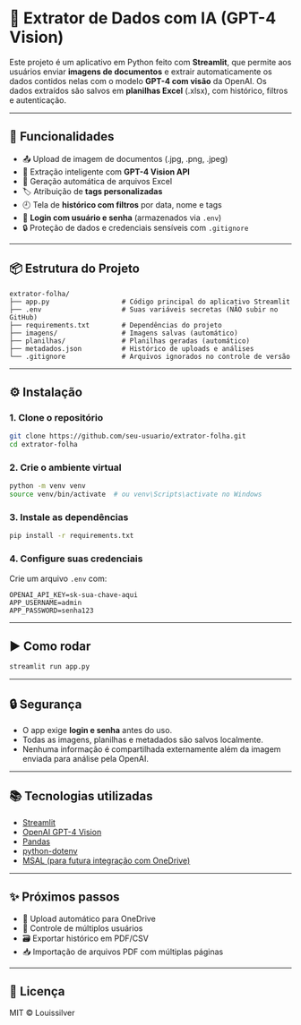 # 📄 Extrator de Dados com IA (GPT-4 Vision)

Este projeto é um aplicativo em Python feito com **Streamlit**, que permite aos usuários enviar **imagens de documentos** e extrair automaticamente os dados contidos nelas com o modelo **GPT-4 com visão** da OpenAI. Os dados extraídos são salvos em **planilhas Excel** (.xlsx), com histórico, filtros e autenticação.

---

## 🚀 Funcionalidades

- 📤 Upload de imagem de documentos (.jpg, .png, .jpeg)
- 🤖 Extração inteligente com **GPT-4 Vision API**
- 📁 Geração automática de arquivos Excel
- 🏷️ Atribuição de **tags personalizadas**
- 🕘 Tela de **histórico com filtros** por data, nome e tags
- 🔐 **Login com usuário e senha** (armazenados via `.env`)
- 🔒 Proteção de dados e credenciais sensíveis com `.gitignore`

---

## 📦 Estrutura do Projeto

```plaintext
extrator-folha/
├── app.py                  # Código principal do aplicativo Streamlit
├── .env                    # Suas variáveis secretas (NÃO subir no GitHub)
├── requirements.txt        # Dependências do projeto
├── imagens/                # Imagens salvas (automático)
├── planilhas/              # Planilhas geradas (automático)
├── metadados.json          # Histórico de uploads e análises
└── .gitignore              # Arquivos ignorados no controle de versão
```

---

## ⚙️ Instalação

### 1. Clone o repositório

```bash
git clone https://github.com/seu-usuario/extrator-folha.git
cd extrator-folha
```

### 2. Crie o ambiente virtual

```bash
python -m venv venv
source venv/bin/activate  # ou venv\Scripts\activate no Windows
```

### 3. Instale as dependências

```bash
pip install -r requirements.txt
```

### 4. Configure suas credenciais

Crie um arquivo `.env` com:

```env
OPENAI_API_KEY=sk-sua-chave-aqui
APP_USERNAME=admin
APP_PASSWORD=senha123
```

---

## ▶️ Como rodar

```bash
streamlit run app.py
```

---

## 🔒 Segurança

- O app exige **login e senha** antes do uso.
- Todas as imagens, planilhas e metadados são salvos localmente.
- Nenhuma informação é compartilhada externamente além da imagem enviada para análise pela OpenAI.

---

## 📚 Tecnologias utilizadas

- [Streamlit](https://streamlit.io/)
- [OpenAI GPT-4 Vision](https://platform.openai.com/docs/guides/vision)
- [Pandas](https://pandas.pydata.org/)
- [python-dotenv](https://pypi.org/project/python-dotenv/)
- [MSAL (para futura integração com OneDrive)](https://pypi.org/project/msal/)

---

## ✨ Próximos passos

- 🔄 Upload automático para OneDrive
- 👥 Controle de múltiplos usuários
- 🗃 Exportar histórico em PDF/CSV
- 📥 Importação de arquivos PDF com múltiplas páginas

---

## 📄 Licença

MIT © Louissilver
